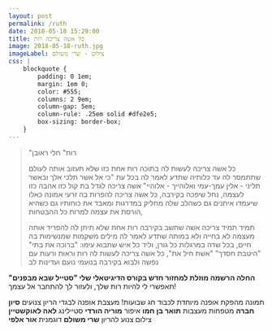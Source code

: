 ```yaml
---
layout: post
permalink: /ruth
date: 2018-05-18 15:29:00
title: כל אשה צריכה רות
image: 2018-05-18-ruth.jpg
imageLabel: צילום - שרי משולם
css: |
    blockquote {
        padding: 0 1em;
        margin: 1em 0;
        color: #555;
        columns: 2 9em;
        column-gap: 5em;
        column-rule: .25em solid #dfe2e5;
        box-sizing: border-box;
    }
---
```


> "רות" חלי ראובן
>
> כל אשה
> צריכה לעשות לה
> בתוכה
> רות אחת כזו
> שלא תעזוב אותה לעולם
> שתתמסר לה עד כלותיה
> שתדע לאמר לה
> בכל עת
> "כי אל אשר תלכי אלך
> ובאשר תליני - אלין
> עמך-עמי
> ואלוהייך - אלוהיי"
> אשה
> צריכה לגדל בת
> קול כזו
> אהבה כזו לעצמה,
> נחל שיפכה בקירבה,
> כל אשה
> צריכה להפרות בה
> זרעי אמונה כאלו
> שיעמדו איתנים
> גם כשהלב שלה
> מחליק במדרגות
> ומאבד את כוחותיו
> גם כשהיא הורסת את עצמה
> למרות כל ההבטחות,
>
>
> תמיד
> תמיד
> צריכה אשה
> שתשב בקירבה
> רות אחת
> שלא תיתן לה להפריד אותה מעצמה
> לא בחייה
> ולא במותה
> שתדע לאמר לה
> מילים משקמות
> שמנשימות בה חיים,
> בכל שדה
> במרגלות כל גורן,
> וליד כל איש שתבוא עימו:
> "ברוכה את בתי"
> "היטבת חסדך"
> "אשת חיל את",
> כל אשה צריכה
> לעשות לה
> רות
> וראות
> ורעות
> עם נפשה
> ולבוא בקירבה בנועמי נועם ועדינות לב

**החלה הרשמה מוזלת למחזור חדש בקורס הדיגיטאלי שלי "סטייל שבא מבפנים"**
תאפשרי לי להיות רות שלך, ולעזור לך להתחבר אל עצמך!

תמונה מהפקת אופנה מיוחדת לכבוד חג שבועות!
מעצבת אופנה לבגדי הריון צנועים **סיון חברה**
מטפחות מעצבות **תואר בן חמו**
איפור **מוריה הורדי**
סטיילינג **לאה לאוקשטיין**
צילום צנוע להריון **שרי משולם**
דוגמנית **אור אלפי**


